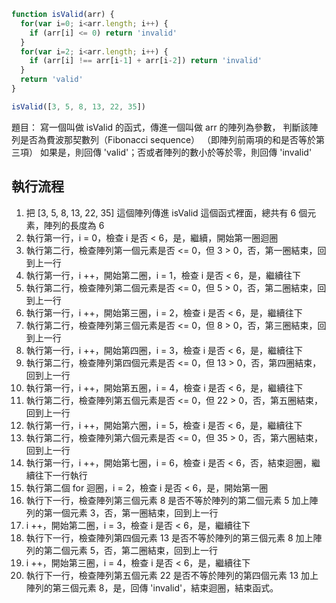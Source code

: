 ``` js
function isValid(arr) {
  for(var i=0; i<arr.length; i++) {
    if (arr[i] <= 0) return 'invalid'
  }
  for(var i=2; i<arr.length; i++) {
    if (arr[i] !== arr[i-1] + arr[i-2]) return 'invalid'
  }
  return 'valid'
}

isValid([3, 5, 8, 13, 22, 35])
```

題目：
寫一個叫做 isValid 的函式，傳進一個叫做 arr 的陣列為參數，
判斷該陣列是否為費波那契數列（Fibonacci sequence）
（即陣列前兩項的和是否等於第三項）
如果是，則回傳 'valid'；否或者陣列的數小於等於零，則回傳 'invalid'

## 執行流程
1. 把 [3, 5, 8, 13, 22, 35] 這個陣列傳進 isValid 這個函式裡面，總共有 6 個元素，陣列的長度為 6
2. 執行第一行，i = 0，檢查 i 是否 < 6，是，繼續，開始第一圈迴圈
3. 執行第二行，檢查陣列第一個元素是否 <= 0，但 3 > 0，否，第一圈結束，回到上一行
4. 執行第一行，i ++，開始第二圈，i = 1，檢查 i 是否 < 6，是，繼續往下
5. 執行第二行，檢查陣列第二個元素是否 <= 0，但 5 > 0，否，第二圈結束，回到上一行
6. 執行第一行，i ++，開始第三圈，i = 2，檢查 i 是否 < 6，是，繼續往下
7. 執行第二行，檢查陣列第三個元素是否 <= 0，但 8 > 0，否，第三圈結束，回到上一行
8. 執行第一行，i ++，開始第四圈，i = 3，檢查 i 是否 < 6，是，繼續往下
9. 執行第二行，檢查陣列第四個元素是否 <= 0，但 13 > 0，否，第四圈結束，回到上一行
10. 執行第一行，i ++，開始第五圈，i = 4，檢查 i 是否 < 6，是，繼續往下
11. 執行第二行，檢查陣列第五個元素是否 <= 0，但 22 > 0，否，第五圈結束，回到上一行
12. 執行第一行，i ++，開始第六圈，i = 5，檢查 i 是否 < 6，是，繼續往下
13. 執行第二行，檢查陣列第六個元素是否 <= 0，但 35 > 0，否，第六圈結束，回到上一行
14. 執行第一行，i ++，開始第七圈，i = 6，檢查 i 是否 < 6，否，結束迴圈，繼續往下一行執行
15. 執行第二個 for 迴圈，i = 2，檢查 i 是否 < 6，是，開始第一圈
16. 執行下一行，檢查陣列第三個元素 8 是否不等於陣列的第二個元素 5 加上陣列的第一個元素 3，否，第一圈結束，回到上一行
17. i ++，開始第二圈，i = 3，檢查 i 是否 < 6，是，繼續往下
18. 執行下一行，檢查陣列第四個元素 13 是否不等於陣列的第三個元素 8 加上陣列的第二個元素 5，否，第二圈結束，回到上一行
19. i ++，開始第三圈，i = 4，檢查 i 是否 < 6，是，繼續往下
20. 執行下一行，檢查陣列第五個元素 22 是否不等於陣列的第四個元素 13 加上陣列的第三個元素 8，是，回傳 'invalid'，結束迴圈，結束函式。
